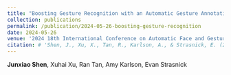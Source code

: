 ```yaml
---
title: "Boosting Gesture Recognition with an Automatic Gesture Annotation Framework"
collection: publications
permalink: /publication/2024-05-26-boosting-gesture-recognition
date: 2024-05-26
venue: '2024 18th International Conference on Automatic Face and Gesture Recognition (FG)'
citation: # 'Shen, J., Xu, X., Tan, R., Karlson, A., & Strasnick, E. (2024). Boosting Gesture Recognition with an Automatic Gesture Annotation Framework. In 2024 18th International Conference on Automatic Face and Gesture Recognition.'
---
```

**Junxiao Shen**, Xuhai Xu, Ran Tan, Amy Karlson, Evan Strasnick

